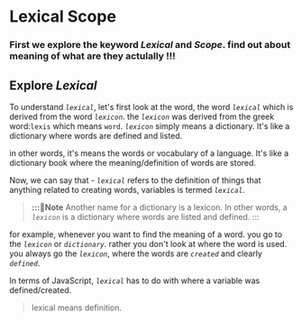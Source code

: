 # Lexical Scope

### First we explore the keyword _Lexical_ and _Scope_. find out about meaning of what are they actulally !!!

## Explore _Lexical_

To understand _`lexical`_, let's first look at the word, the word _`lexical`_ which is derived from the word _`lexicon`_. the _`lexicon`_ was derived from the greek word:`lexis` which means `word`.
_`lexicon`_ simply means a dictionary. It's like a dictionary where words are defined and listed.

in other words, it's means the words or vocabulary of a language. It's like a dictionary book where the meaning/definition of words are stored.

Now, we can say that -
_`lexical`_ refers to the definition of things that anything related to creating words, variables is termed _`lexical`_.

> **:::📝Note**
> Another name for a dictionary is a lexicon. In other words, a _`lexicon`_ is a dictionary where words are listed and defined.
> :::

for example, whenever you want to find the meaning of a word. you go to the _`lexicon`_ or _`dictionary`_. rather you don't look at where the word is used. you always go the _`lexicon`_, where the words are _`created`_ and clearly _`defined`_.

In terms of JavaScript, _`lexical`_ has to do with where a variable was defined/created.

> lexical means definition.

